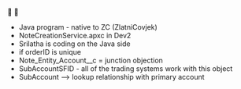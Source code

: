 :tennis: :ski:

* Java program - native to ZC (ZlatniCovjek)
* NoteCreationService.apxc in Dev2
* Srilatha is coding on the Java side
* if orderID is unique
* Note_Entity_Account__c = junction objection
* SubAccountSFID - all of the trading systems work with this object
* SubAccount --> lookup relationship with primary account
